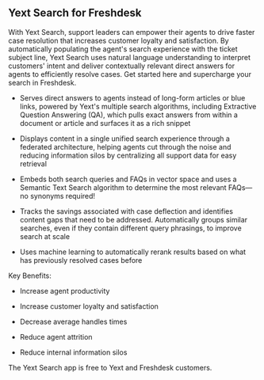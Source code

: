 ## Yext Search for Freshdesk

With Yext Search, support leaders can empower their agents to drive faster case resolution that increases customer loyalty and satisfaction. By automatically populating the agent's search experience with the ticket subject line, Yext Search uses natural language understanding to interpret customers' intent and deliver contextually relevant direct answers for agents to efficiently resolve cases. Get started here and supercharge your search in Freshdesk.

* Serves direct answers to agents instead of long-form articles or blue links, powered by Yext's multiple search algorithms, including Extractive Question Answering (QA), which pulls exact answers from within a document or article and surfaces it as a rich snippet

* Displays content in a single unified search experience through a federated architecture, helping agents cut through the noise and reducing information silos by centralizing all support data for easy retrieval

* Embeds both search queries and FAQs in vector space and uses a Semantic Text Search algorithm to determine the most relevant FAQs—no synonyms required!

* Tracks the savings associated with case deflection and identifies content gaps that need to be addressed. Automatically groups similar searches, even if they contain different query phrasings, to improve search at scale

* Uses machine learning to automatically rerank results based on what has previously resolved cases before

Key Benefits:

* Increase agent productivity

* Increase customer loyalty and satisfaction 

* Decrease average handles times

* Reduce agent attrition

* Reduce internal information silos

The Yext Search app is free to Yext and Freshdesk customers.